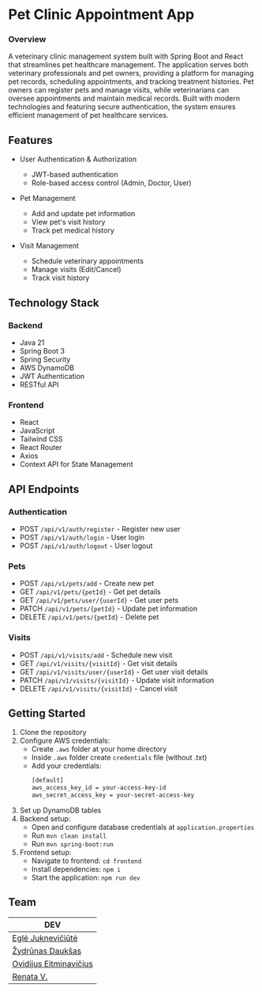 # Pet Clinic Appointment App

### Overview

A veterinary clinic management system built with Spring Boot and React that streamlines pet healthcare management. The application serves both veterinary professionals and pet owners, providing a platform for managing pet records, scheduling appointments, and tracking treatment histories. Pet owners can register pets and manage visits, while veterinarians can oversee appointments and maintain medical records. Built with modern technologies and featuring secure authentication, the system ensures efficient management of pet healthcare services.

## Features

- User Authentication & Authorization

  - JWT-based authentication
  - Role-based access control (Admin, Doctor, User)

- Pet Management

  - Add and update pet information
  - View pet's visit history
  - Track pet medical history

- Visit Management

  - Schedule veterinary appointments
  - Manage visits (Edit/Cancel)
  - Track visit history

## Technology Stack

### Backend

- Java 21
- Spring Boot 3
- Spring Security
- AWS DynamoDB
- JWT Authentication
- RESTful API

### Frontend

- React
- JavaScript
- Tailwind CSS
- React Router
- Axios
- Context API for State Management

## API Endpoints

### Authentication

- POST `/api/v1/auth/register` - Register new user
- POST `/api/v1/auth/login` - User login
- POST `/api/v1/auth/logout` - User logout

### Pets

- POST `/api/v1/pets/add` - Create new pet
- GET `/api/v1/pets/{petId}` - Get pet details
- GET `/api/v1/pets/user/{userId}` - Get user pets
- PATCH `/api/v1/pets/{petId}` - Update pet information
- DELETE `/api/v1/pets/{petId}` - Delete pet

### Visits

- POST `/api/v1/visits/add` - Schedule new visit
- GET `/api/v1/visits/{visitId}` - Get visit details
- GET `/api/v1/visits/user/{userId}` - Get user visit details
- PATCH `/api/v1/visits/{visitId}` - Update visit information
- DELETE `/api/v1/visits/{visitId}` - Cancel visit

## Getting Started

1. Clone the repository
2. Configure AWS credentials:
   - Create `.aws` folder at your home directory
   - Inside `.aws` folder create `credentials` file (without .txt)
   - Add your credentials:
     ```bash
     [default]
     aws_access_key_id = your-access-key-id
     aws_secret_access_key = your-secret-access-key
     ```
3. Set up DynamoDB tables
4. Backend setup:
   - Open and configure database credentials at `application.properties`
   - Run `mvn clean install`
   - Run `mvn spring-boot:run`
5. Frontend setup:
   - Navigate to frontend: `cd frontend`
   - Install dependencies: `npm i`
   - Start the application: `npm run dev`

## Team

| DEV
|-----------------------------------------------------|
|[Eglė Juknevičiūtė](https://github.com/eglereact) |
|[Žydrūnas Daukšas](https://github.com/ZeyDy) |
|[Ovidijus Eitminavičius](https://github.com/Ovii2) |
|[Renata V.](https://github.com/Renseva) |
